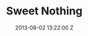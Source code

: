---
title: Sweet Nothing
date: 2013-08-02 13:22:00 Z
categories:
- Music Videos
position: 0
client: Calvin Harris ft Florence and the Machine
video: https://vimeo.com/71574392
image: "/uploads/calvin-harris-sweet-nothing.jpg"
is-featured: true
director: Vincent Haycock
production-company: Somesuch
layout: page
---